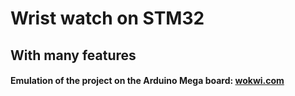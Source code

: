 # Wrist watch on STM32 #
## With many features
#### Emulation of the project on the Arduino Mega board: <a href="https://wokwi.com/projects/368778895021257729">wokwi.com</a>
